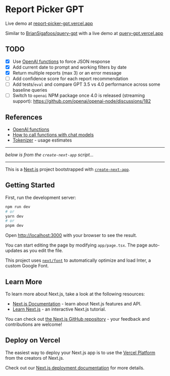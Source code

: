 # Report Picker GPT

Live demo at [report-picker-gpt.vercel.app](https://report-picker-gpt.vercel.app)

Similar to [BrianSigafoos/query-gpt](https://github.com/BrianSigafoos/query-gpt) with a live demo at [query-gpt.vercel.app](https://query-gpt.vercel.app)


## TODO

- [x] Use [OpenAI functions](https://platform.openai.com/docs/api-reference/chat/create#chat/create-functions) to force JSON response
- [x] Add current date to prompt and working filters by date
- [x] Return multiple reports (max 3) or an error message
- [ ] Add confidence score for each report recommendation
- [ ] Add tests/`eval` and compare GPT 3.5 vs 4.0 performance across some baseline queries
- [ ] Switch to `openai` NPM package once 4.0 is released (streaming support): <https://github.com/openai/openai-node/discussions/182>

## References

- [OpenAI functions](https://platform.openai.com/docs/api-reference/chat/create#chat/create-functions)
- [How to call functions with chat models](https://github.com/openai/openai-cookbook/blob/c651bfdda64ac049747c2a174cde1c946e2baf1d/examples/How_to_call_functions_with_chat_models.ipynb)
- [Tokenizer](https://platform.openai.com/tokenizer) - usage estimates

___

_below is from the `create-next-app` script..._

---

This is a [Next.js](https://nextjs.org/) project bootstrapped with [`create-next-app`](https://github.com/vercel/next.js/tree/canary/packages/create-next-app).

## Getting Started

First, run the development server:

```bash
npm run dev
# or
yarn dev
# or
pnpm dev
```

Open [http://localhost:3000](http://localhost:3000) with your browser to see the result.

You can start editing the page by modifying `app/page.tsx`. The page auto-updates as you edit the file.

This project uses [`next/font`](https://nextjs.org/docs/basic-features/font-optimization) to automatically optimize and load Inter, a custom Google Font.

## Learn More

To learn more about Next.js, take a look at the following resources:

- [Next.js Documentation](https://nextjs.org/docs) - learn about Next.js features and API.
- [Learn Next.js](https://nextjs.org/learn) - an interactive Next.js tutorial.

You can check out [the Next.js GitHub repository](https://github.com/vercel/next.js/) - your feedback and contributions are welcome!

## Deploy on Vercel

The easiest way to deploy your Next.js app is to use the [Vercel Platform](https://vercel.com/new?utm_medium=default-template&filter=next.js&utm_source=create-next-app&utm_campaign=create-next-app-readme) from the creators of Next.js.

Check out our [Next.js deployment documentation](https://nextjs.org/docs/deployment) for more details.
